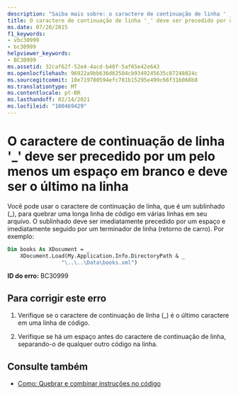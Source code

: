 ```yaml
---
description: "Saiba mais sobre: o caractere de continuação de linha ' _ ' deve ser precedido por pelo menos um espaço em branco e deve ser o último caractere na linha"
title: O caractere de continuação de linha '_' deve ser precedido por um pelo menos um espaço em branco e deve ser o último na linha
ms.date: 07/20/2015
f1_keywords:
- vbc30999
- bc30999
helpviewer_keywords:
- BC30999
ms.assetid: 32caf62f-52e4-4acd-b40f-5af65e42e643
ms.openlocfilehash: 96922a9bb636d62504cb9349245635c87248024c
ms.sourcegitcommit: 10e719780594efc781b15295e499c66f316068b8
ms.translationtype: MT
ms.contentlocale: pt-BR
ms.lasthandoff: 02/14/2021
ms.locfileid: "100469429"
---
```

# <a name="line-continuation-character-_-must-be-preceded-by-at-least-one-white-space-and-must-be-the-last-character-on-the-line"></a>O caractere de continuação de linha '_' deve ser precedido por um pelo menos um espaço em branco e deve ser o último na linha

Você pode usar o caractere de continuação de linha, que é um sublinhado (_), para quebrar uma longa linha de código em várias linhas em seu arquivo. O sublinhado deve ser imediatamente precedido por um espaço e imediatamente seguido por um terminador de linha (retorno de carro). Por exemplo:  
  
```vb  
Dim books As XDocument = _  
    XDocument.Load(My.Application.Info.DirectoryPath & _  
                 "\..\..\Data\books.xml")  
```  
  
 **ID do erro:** BC30999  
  
## <a name="to-correct-this-error"></a>Para corrigir este erro  
  
1. Verifique se o caractere de continuação de linha (_) é o último caractere em uma linha de código.  
  
2. Verifique se há um espaço antes do caractere de continuação de linha, separando-o de qualquer outro código na linha.  
  
## <a name="see-also"></a>Consulte também

- [Como: Quebrar e combinar instruções no código](../programming-guide/program-structure/how-to-break-and-combine-statements-in-code.md)
